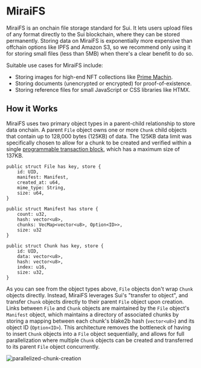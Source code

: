 # MiraiFS

MiraiFS is an onchain file storage standard for Sui. It lets users upload files of any format directly to the Sui blockchain, where they can be stored permanently. Storing data on MiraiFS is exponentially more expensive than offchain options like IPFS and Amazon S3, so we recommend only using it for storing small files (less than 5MB) when there's a clear benefit to do so.

Suitable use cases for MiraiFS include:

* Storing images for high-end NFT collections like [Prime Machin](https://www.tradeport.xyz/sui/collection/prime-machin).
* Storing documents (unencrypted or encrypted) for proof-of-existence.
* Storing reference files for small JavaScript or CSS libraries like HTMX.

## How it Works

MiraiFS uses two primary object types in a parent-child relationship to store data onchain. A parent `File` object owns one or more `Chunk` child objects that contain up to 128,000 bytes (125KB) of data. The 125KB data limit was specifically chosen to allow for a chunk to be created and verified within a single [programmable transaction block](https://docs.sui.io/concepts/transactions/prog-txn-blocks), which has a maximum size of 137KB.

```
public struct File has key, store {
    id: UID,
    manifest: Manifest,
    created_at: u64,
    mime_type: String,
    size: u64,
}

public struct Manifest has store {
    count: u32,
    hash: vector<u8>,
    chunks: VecMap<vector<u8>, Option<ID>>,
    size: u32
}

public struct Chunk has key, store {
    id: UID,
    data: vector<u8>,
    hash: vector<u8>,
    index: u16,
    size: u32,
}
```

As you can see from the object types above, `File` objects don't wrap `Chunk` objects directly. Instead, MiraiFS leverages Sui's "transfer to object", and transfer `Chunk` objects directly to their parent `File` object upon creation. Links between `File` and `Chunk` objects are maintained by the `File` object's `Manifest` object, which maintains a directory of associated chunks by storing a mapping between each chunk's blake2b hash (`vector<u8>`) and its object ID (`Option<ID>`). This architecture removes the bottleneck of having to insert `Chunk` objects into a `File` object sequentially, and allows for full parallelization where multiple `Chunk` objects can be created and transferred to its parent `File` object concurrently.

![parallelized-chunk-creation](https://github.com/user-attachments/assets/5fb0297c-9c3a-4b5d-9ca6-09479db555f6)

